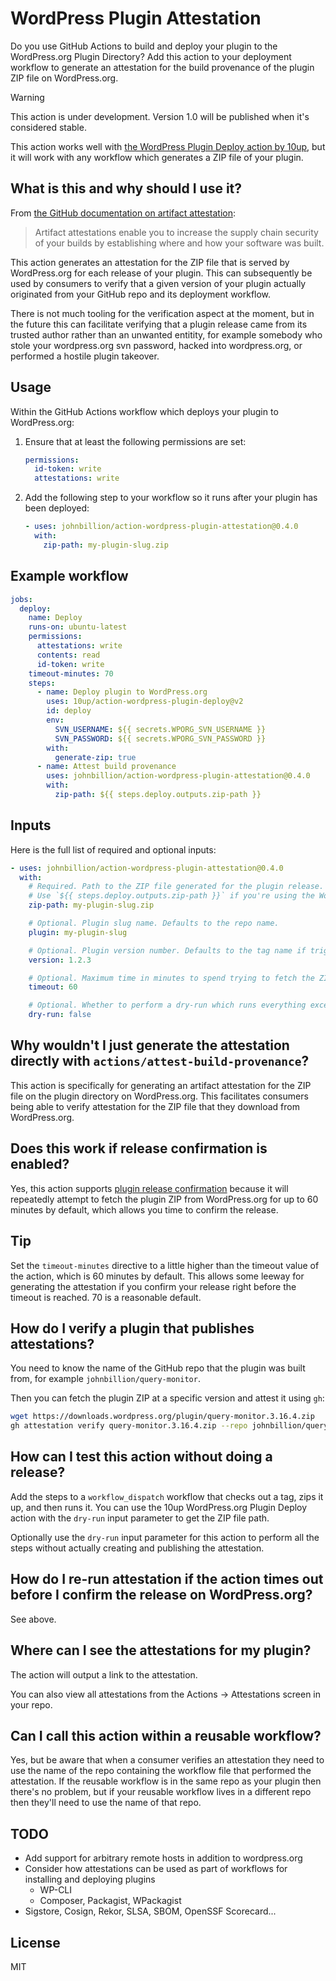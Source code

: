 # WordPress Plugin Attestation

Do you use GitHub Actions to build and deploy your plugin to the WordPress.org Plugin Directory? Add this action to your deployment workflow to generate an attestation for the build provenance of the plugin ZIP file on WordPress.org.

> [!WARNING]
> This action is under development. Version 1.0 will be published when it's considered stable.

This action works well with [the WordPress Plugin Deploy action by 10up](https://github.com/marketplace/actions/wordpress-plugin-deploy), but it will work with any workflow which generates a ZIP file of your plugin.

## What is this and why should I use it?

From [the GitHub documentation on artifact attestation](https://docs.github.com/en/actions/security-for-github-actions/using-artifact-attestations/using-artifact-attestations-to-establish-provenance-for-builds):

> Artifact attestations enable you to increase the supply chain security of your builds by establishing where and how your software was built.

This action generates an attestation for the ZIP file that is served by WordPress.org for each release of your plugin. This can subsequently be used by consumers to verify that a given version of your plugin actually originated from your GitHub repo and its deployment workflow.

There is not much tooling for the verification aspect at the moment, but in the future this can facilitate verifying that a plugin release came from its trusted author rather than an unwanted entitity, for example somebody who stole your wordpress.org svn password, hacked into wordpress.org, or performed a hostile plugin takeover.

## Usage

Within the GitHub Actions workflow which deploys your plugin to WordPress.org:

1. Ensure that at least the following permissions are set:

   ```yaml
   permissions:
     id-token: write
     attestations: write
   ```

2. Add the following step to your workflow so it runs after your plugin has been deployed:

   ```yaml
   - uses: johnbillion/action-wordpress-plugin-attestation@0.4.0
     with:
       zip-path: my-plugin-slug.zip
   ```

## Example workflow

```yaml
jobs:
  deploy:
    name: Deploy
    runs-on: ubuntu-latest
    permissions:
      attestations: write
      contents: read
      id-token: write
    timeout-minutes: 70
    steps:
      - name: Deploy plugin to WordPress.org
        uses: 10up/action-wordpress-plugin-deploy@v2
        id: deploy
        env:
          SVN_USERNAME: ${{ secrets.WPORG_SVN_USERNAME }}
          SVN_PASSWORD: ${{ secrets.WPORG_SVN_PASSWORD }}
        with:
          generate-zip: true
      - name: Attest build provenance
        uses: johnbillion/action-wordpress-plugin-attestation@0.4.0
        with:
          zip-path: ${{ steps.deploy.outputs.zip-path }}
```

## Inputs

Here is the full list of required and optional inputs:

```yaml
- uses: johnbillion/action-wordpress-plugin-attestation@0.4.0
  with:
    # Required. Path to the ZIP file generated for the plugin release.
    # Use `${{ steps.deploy.outputs.zip-path }}` if you're using the WordPress Plugin Deploy action by 10up.
    zip-path: my-plugin-slug.zip

    # Optional. Plugin slug name. Defaults to the repo name.
    plugin: my-plugin-slug

    # Optional. Plugin version number. Defaults to the tag name if triggered by pushing a tag or a release.
    version: 1.2.3

    # Optional. Maximum time in minutes to spend trying to fetch the ZIP from WordPress.org.
    timeout: 60

    # Optional. Whether to perform a dry-run which runs everything except the actual attestation step.
    dry-run: false
```

## Why wouldn't I just generate the attestation directly with `actions/attest-build-provenance`?

This action is specifically for generating an artifact attestation for the ZIP file on the plugin directory on WordPress.org. This facilitates consumers being able to verify attestation for the ZIP file that they download from WordPress.org.

## Does this work if release confirmation is enabled?

Yes, this action supports [plugin release confirmation](https://developer.wordpress.org/plugins/wordpress-org/release-confirmation-emails/) because it will repeatedly attempt to fetch the plugin ZIP from WordPress.org for up to 60 minutes by default, which allows you time to confirm the release.

## Tip

Set the `timeout-minutes` directive to a little higher than the timeout value of the action, which is 60 minutes by default. This allows some leeway for generating the attestation if you confirm your release right before the timeout is reached. 70 is a reasonable default.

## How do I verify a plugin that publishes attestations?

You need to know the name of the GitHub repo that the plugin was built from, for example `johnbillion/query-monitor`.

Then you can fetch the plugin ZIP at a specific version and attest it using `gh`:

```sh
wget https://downloads.wordpress.org/plugin/query-monitor.3.16.4.zip
gh attestation verify query-monitor.3.16.4.zip --repo johnbillion/query-monitor
```

## How can I test this action without doing a release?

Add the steps to a `workflow_dispatch` workflow that checks out a tag, zips it up, and then runs it. You can use the 10up WordPress.org Plugin Deploy action with the `dry-run` input parameter to get the ZIP file path.

Optionally use the `dry-run` input parameter for this action to perform all the steps without actually creating and publishing the attestation.

## How do I re-run attestation if the action times out before I confirm the release on WordPress.org?

See above.

## Where can I see the attestations for my plugin?

The action will output a link to the attestation.

You can also view all attestations from the Actions -> Attestations screen in your repo.

## Can I call this action within a reusable workflow?

Yes, but be aware that when a consumer verifies an attestation they need to use the name of the repo containing the workflow file that performed the attestation. If the reusable workflow is in the same repo as your plugin then there's no problem, but if your reusable workflow lives in a different repo then they'll need to use the name of that repo.

## TODO

* Add support for arbitrary remote hosts in addition to wordpress.org
* Consider how attestations can be used as part of workflows for installing and deploying plugins
  - WP-CLI
  - Composer, Packagist, WPackagist
* Sigstore, Cosign, Rekor, SLSA, SBOM, OpenSSF Scorecard...

## License

MIT
